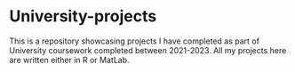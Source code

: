 # University-projects
This is a repository showcasing projects I have completed as part of University coursework completed between 2021-2023. All my projects here are written either in R or MatLab. 

